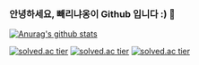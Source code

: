 ### 안녕하세요, 빼리냐옹이 Github 입니다 :) 👋

<!--
**BBARRY-Lee/BBARRY-Lee** is a ✨ _special_ ✨ repository because its `README.md` (this file) appears on your GitHub profile.

Here are some ideas to get you started:

- 🔭 I’m currently working on ...
- 🌱 I’m currently learning ...
- 👯 I’m looking to collaborate on ...
- 🤔 I’m looking for help with ...
- 💬 Ask me about ...
- 📫 How to reach me: ...
- 😄 Pronouns: ...
- ⚡ Fun fact: ...
-->

[![Anurag's github stats](https://github-readme-stats.vercel.app/api?username={BBARRY-Lee}&show_icons=true&theme={theme})](https://github.com/{BBARRY-Lee}/github-readme-stats)

[![solved.ac tier](http://mazassumnida.wtf/api/generate_badge?boj={leejy1373})](https://solved.ac/{leejy1373})
[![solved.ac tier](http://mazassumnida.wtf/api/v2/generate_badge?boj={leejy1373})](https://solved.ac/{leejy1373})
[![solved.ac tier](http://mazassumnida.wtf/api/mini/generate_badge?boj={leejy1373})](https://solved.ac/{leejy1373})
